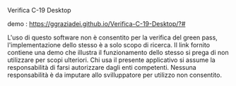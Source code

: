 Verifica C-19 Desktop

demo : https://ggraziadei.github.io/Verifica-C-19-Desktop/?#

L'uso di questo software non è consentito per la verifica del green pass, l'implementazione dello stesso è a solo scopo di ricerca.
Il link fornito contiene una demo che illustra il funzionamento dello stesso si prega di non utilizzare per scopi ulteriori.
Chi usa il presente applicativo si assume la responsabilità di farsi autorizzare dagli enti competenti.
Nessuna responsabilità è da imputare allo svilluppatore per utilizzo non consentito.



